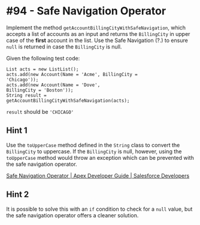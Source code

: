 # #94 - Safe Navigation Operator

Implement the method <code>getAccountBillingCityWithSafeNavigation</code>, which accepts a list of accounts as an input and returns the <code>BillingCity</code> in upper case of the **first** account in the list. Use the Safe Navigation (?.) to ensure <code>null</code> is returned in case the <code>BillingCity</code> is null.

Given the following test code:

<code>List<Account> acts = new ListList<Account>();</code></br>
<code>acts.add(new Account(Name = 'Acme', BillingCity = 'Chicago'));</code></br>
<code>acts.add(new Account(Name = 'Dove', BillingCity = 'Boston'));</code></br>
<code>String result = getAccountBillingCityWithSafeNavigation(acts);</code>

<code>result</code> should be <code>'CHICAGO'</code>

## Hint 1

Use the <code>toUpperCase</code> method defined in the <code>String</code> class to convert the <code>BillingCity</code> to uppercase. If the <code>BillingCity</code> is null, however, using the <code>toUpperCase</code> method would throw an exception which can be prevented with the safe navigation operator.

[Safe Navigation Operator | Apex Developer Guide | Salesforce Developers](https://developer.salesforce.com/docs/atlas.en-us.apexcode.meta/apexcode/langCon_apex_SafeNavigationOperator.htm)

## Hint 2

It is possible to solve this with an <code>if</code> condition to check for a <code>null</code> value, but the safe navigation operator offers a cleaner solution.
